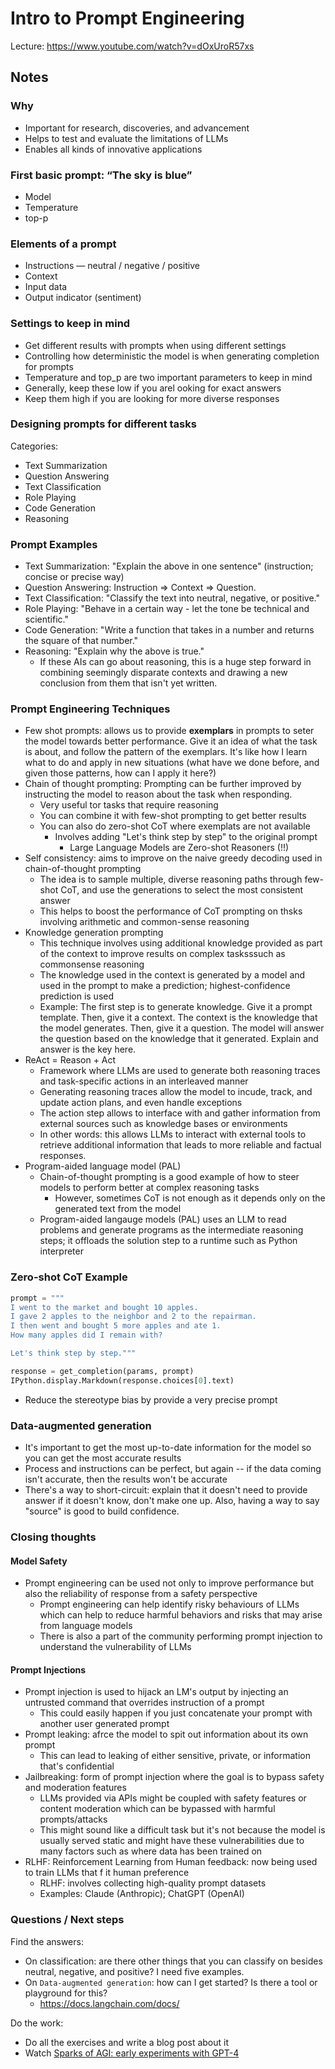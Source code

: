 # Intro to Prompt Engineering

Lecture: https://www.youtube.com/watch?v=dOxUroR57xs

## Notes

### Why
- Important for research, discoveries, and advancement
- Helps to test and evaluate the limitations of LLMs
- Enables all kinds of innovative applications

### First basic prompt: “The sky is blue”

- Model
- Temperature
- top-p

### Elements of a prompt

- Instructions — neutral / negative / positive
- Context
- Input data
- Output indicator (sentiment)

### Settings to keep in mind

- Get different results with prompts when using different settings
- Controlling how deterministic the model is when generating completion for prompts
- Temperature and top_p are two important parameters to keep in mind
- Generally, keep these low if you arel ooking for exact answers
- Keep them high if you are looking for more diverse responses

### Designing prompts for different tasks

Categories:
- Text Summarization
- Question Answering
- Text Classification
- Role Playing
- Code Generation
- Reasoning

### Prompt Examples

- Text Summarization: "Explain the above in one sentence" (instruction; concise or precise way)
- Question Answering: Instruction => Context => Question.
- Text Classification: "Classify the text into neutral, negative, or positive."
- Role Playing: "Behave in a certain way - let the tone be technical and scientific."
- Code Generation: "Write a function that takes in a number and returns the square of that number."
- Reasoning: "Explain why the above is true."
    - If these AIs can go about reasoning, this is a huge step forward in combining seemingly disparate contexts and drawing a new conclusion from them that isn't yet written.

### Prompt Engineering Techniques

- Few shot prompts: allows us to provide **exemplars** in prompts to seter the model towards better performance. Give it an idea of what the task is about, and follow the pattern of the exemplars. It's like how I learn what to do and apply in new situations (what have we done before, and given those patterns, how can I apply it here?)
- Chain of thought prompting: Prompting can be further improved by instructing the model to reason about the task when responding.
  - Very useful tor tasks that require reasoning
  - You can combine it with few-shot prompting to get better results
  - You can also do zero-shot CoT where exemplats are not available
    - Involves adding "Let's think step by step" to the original prompt
      - Large Language Models are Zero-shot Reasoners (!!)
- Self consistency: aims to improve on the naive greedy decoding used in chain-of-thought prompting
  - The idea is to sample multiple, diverse reasoning paths through few-shot CoT, and use the generations to select the most consistent answer
  - This helps to boost the performance of CoT prompting on thsks involving arithmetic and common-sense reasoning
- Knowledge generation prompting
  - This technique involves using additional knowledge provided as part of the context to improve results on complex tasksssuch as commonsense reasoning
  - The knowledge used in the context is generated by a model and used in the prompt to make a prediction; highest-confidence prediction is used
  - Example: The first step is to generate knowledge. Give it a prompt template. Then, give it a context. The context is the knowledge that the model generates. Then, give it a question. The model will answer the question based on the knowledge that it generated. Explain and answer is the key here.
- ReAct = Reason + Act
  - Framework where LLMs are used to generate both reasoning traces and task-specific actions in an interleaved manner
  - Generating reasoning traces allow the model to incude, track, and update action plans, and even handle exceptions
  - The action step allows to interface with and gather information from external sources such as knowledge bases or environments
  - In other words: this allows LLMs to interact with external tools to retrieve additional information that leads to more reliable and factual responses.
- Program-aided language model (PAL)
  - Chain-of-thought prompting is a good example of how to steer models to perform better at complex reasoning tasks
    - However, sometimes CoT is not enough as it depends only on the generated text from the model
  - Program-aided langauge models (PAL) uses an LLM to read problems and generate programs as the intermediate reasoning steps; it offloads the solution step to a runtime such as Python interpreter


### Zero-shot CoT Example

```python
prompt = """
I went to the market and bought 10 apples.
I gave 2 apples to the neighbor and 2 to the repairman.
I then went and bought 5 more apples and ate 1.
How many apples did I remain with?

Let's think step by step."""

response = get_completion(params, prompt)
IPython.display.Markdown(response.choices[0].text)
```

- Reduce the stereotype bias by provide a very precise prompt

### Data-augmented generation

- It's important to get the most up-to-date information for the model so you can get the most accurate results
- Process and instructions can be perfect, but again -- if the data coming isn't accurate, then the results won't be accurate
- There's a way to short-circuit: explain that it doesn't need to provide answer if it doesn't know, don't make one up. Also, having a way to say "source" is good to build confidence.

### Closing thoughts

#### Model Safety

- Prompt engineering can be used not only to improve performance but also the reliability of response from a safety perspective
  - Prompt engineering can help identify risky behaviours of LLMs which can help to reduce harmful behaviors and risks that may arise from language models
  - There is also a part of the community performing prompt injection to understand the vulnerability of LLMs

#### Prompt Injections

- Prompt injection is used to hijack an LM's output by injecting an untrusted command that overrides instruction of a prompt
  - This could easily happen if you just concatenate your prompt with another user generated prompt
- Prompt leaking: afrce the model to spit out information about its own prompt
  - This can lead to leaking of either sensitive, private, or information that's confidential
- Jailbreaking: form of prompt injection where the goal is to bypass safety and moderation features
  - LLMs provided via APIs might be coupled with safety features or content moderation which can be bypassed with harmful prompts/attacks
  - This might sound like a difficult task but it's not because the model is usually served static and might have these vulnerabilities due to many factors such as where data has been trained on
- RLHF: Reinforcement Learning from Human feedback: now being used to train LLMs that f it human preference
  - RLHF: involves collecting high-quality prompt datasets
  - Examples: Claude (Anthropic); ChatGPT (OpenAI)

### Questions / Next steps

Find the answers:
- On classification: are there other things that you can classify on besides neutral, negative, and positive? I need five examples.
- On `Data-augmented generation`: how can I get started? Is there a tool or playground for this?
  - https://docs.langchain.com/docs/

Do the work:
  - Do all the exercises and write a blog post about it
  - Watch [Sparks of AGI: early experiments with GPT-4](https://youtu.be/qbIk7-JPB2c)
